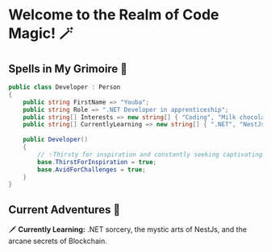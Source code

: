 # Welcome to the Realm of Code Magic! 🪄

## Spells in My Grimoire 📜

```csharp
public class Developer : Person
{
    public string FirstName => "Youba";
    public string Role => ".NET Developer in apprenticeship";
    public string[] Interests => new string[] { "Coding", "Milk chocolate", "Blockchain", "Space Travel", "Finance", "video games" };
    public string[] CurrentlyLearning => new string[] { ".NET", "NestJs", "Blockchain", 'how to be stronger" };
    
    public Developer()
    {
        // ✨Thirsty for inspiration and constantly seeking captivating challenges
        base.ThirstForInspiration = true;
        base.AvidForChallenges = true;
    }
}
```

## Current Adventures 🌟

🗡️ **Currently Learning:** .NET sorcery, the mystic arts of NestJs, and the arcane secrets of Blockchain.

